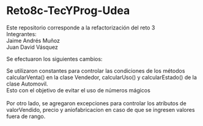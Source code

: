 # Reto8c-TecYProg-Udea
Este repositorio corresponde a la refactorización del reto 3 <br>
 Integrantes: <br>
 Jaime Andrés Muñoz <br>
 Juan David Vásquez <br>
 
 Se efectuaron los siguientes cambios: <br>
 
 Se utilizaron constantes para controlar las condiciones de los métodos calcularVenta() en la clase Vendedor, calcularUso() y calcularEstado() de la clase Automovil. <br>
 Esto con el objetivo de evitar el uso de números mágicos <br>
<br>
Por otro lado, se agregaron excepciones para controlar los atributos de valorVendido, precio y aniofabricacion en caso de que se ingresen valores fuera de rango.
